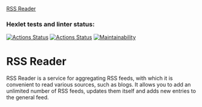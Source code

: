 [RSS Reader](https://frontend-project-11-olga-debelayas-projects.vercel.app/)

### Hexlet tests and linter status:
[![Actions Status](https://github.com/oulyalya/frontend-project-11/actions/workflows/hexlet-check.yml/badge.svg)](https://github.com/oulyalya/frontend-project-11/actions)
[![Actions Status](https://github.com/oulyalya/frontend-project-46/actions/workflows/ci.yml/badge.svg)](https://github.com/oulyalya/frontend-project-46/actions/workflows/ci.yml)
[![Maintainability](https://api.codeclimate.com/v1/badges/cc8bc8ed899a23d46c54/maintainability)](https://codeclimate.com/github/oulyalya/frontend-project-11/maintainability)

# RSS Reader

RSS Reader is a service for aggregating RSS feeds, with which it is convenient to read various sources, such as blogs. It allows you to add an unlimited number of RSS feeds, updates them itself and adds new entries to the general feed.
